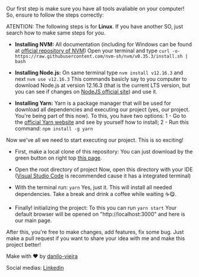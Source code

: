 Our first step is make sure you have all tools avaliable on your computer!
So, ensure to follow the steps correctly:

ATENTION: The following steps is for **Linux**. If you have another SO, just search how to make same steps for you.

  * **Installing NVM:**
All documentation (including for Windows can be found at [official repository of NVM](https://github.com/nvm-sh/nvm#installing-and-updating))
Open your terminal and type `curl -o- https://raw.githubusercontent.com/nvm-sh/nvm/v0.35.3/install.sh | bash`

* **Installing Node.js:**
On same terminal type `nvm install v12.16.3` and next `nvm use v12.16.3`
This commands basicly say to you computer to download Node.js at version 12.16.3 (that is the current LTS version, but you can see if changes on [NodeJS official site](https://nodejs.org/en/)) and use it.

* **Installing Yarn:**
Yarn is a package manager that will be used for download all dependencies and executing our project (yes, our project. You're being part of this now).
To this, you have two options:
1 - Go to the [official Yarn website](https://yarnpkg.com/) and see by yourself how to install;
2 - Run this command: `npm install -g yarn`

Now we've all we need to start executing our project. This is so exciting!

* First, make a local clone of this repository:
You can just download by the green button on right top [this page](https://github.com/danilo-vieira/github-explorer).

* Open the root directory of project
Now, open this directory with your IDE ([Visual Studio Code](https://code.visualstudio.com/) is recommended cause it has a integrated terminal)

* With the terminal run:
`yarn`
Yes, just it. This will install all needed dependencies. Take a break and drink a coffee while waiting ☕😋.

* Finally! initializing the project:
To this you can run `yarn start`
Your default browser will be opened on "http://localhost:3000" and here is our main page.

After this, you're free to make changes, add features, fix some bug. Just make a pull request if you want to share your idea with me and make this project better!

Make with ❤ by [danilo-vieira](https://github.com/danilo-vieira/)

Social medias:
[Linkedin]( https://www.linkedin.com/in/danilo-vieira-da-silva-140019125/)
